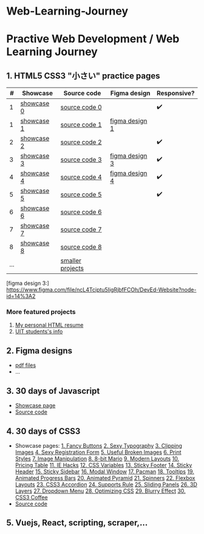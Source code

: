 # Web-Learning-Journey
# Practive Web Development / Web Learning Journey

## 1. HTML5 CSS3 "小さい" practice pages

| # | Showcase     | Source code     | Figma design     | Responsive?        |
| - | -            | -               | -                | -                  |
| 1 | [showcase 0] | [source code 0] |                  | :heavy_check_mark: |
| 1 | [showcase 1] | [source code 1] | [figma design 1] |                    |
| 2 | [showcase 2] | [source code 2] |                  | :heavy_check_mark: |
| 3 | [showcase 3] | [source code 3] | [figma design 3] | :heavy_check_mark: |
| 4 | [showcase 4] | [source code 4] | [figma design 4] | :heavy_check_mark: |
| 5 | [showcase 5] | [source code 5] |                  | :heavy_check_mark: |
| 6 | [showcase 6] | [source code 6] |                  |                    |
| 7 | [showcase 7] | [source code 7] |                  |                    |
| 8 | [showcase 8] | [source code 8] |                  |                    |
| ... |         | [smaller projects] |                  |                    |

[showcase 0]: https://loia5tqd001.github.io/Web-Learning-Journey/frontend/css_advanced_course_udemy/natours/
[source code 0]: https://github.com/loia5tqd001/Web-Learning-Journey/tree/master/frontend/css_advanced_course_udemy/natours/

[showcase 1]: https://loia5tqd001.github.io/Web-Learning-Journey/frontend/html_css_full_page/figma_implementation_deved/
[source code 1]: https://github.com/loia5tqd001/Web-Learning-Journey/tree/master/frontend/html_css_full_page/figma_implementation_deved
[figma design 1]: https://www.figma.com/file/ncL4Tciptu5IigRjbfFCOh/DevEd-Website?node-id=0%3A1
[figma design 3:] https://www.figma.com/file/ncL4Tciptu5IigRjbfFCOh/DevEd-Website?node-id=14%3A2

[showcase 2]: https://loia5tqd001.github.io/Web-Learning-Journey/frontend/html_css_full_page/gary_simon_2020_crash_course/
[source code 2]: https://github.com/loia5tqd001/Web-Learning-Journey/tree/master/frontend/html_css_full_page/gary_simon_2020_crash_course

[showcase 3]: https://loia5tqd001.github.io/Web-Learning-Journey/frontend/html_css_full_page/gary_simon_2019_crash_course/
[source code 3]: https://github.com/loia5tqd001/Web-Learning-Journey/tree/master/frontend/html_css_full_page/gary_simon_2019_crash_course
[figma design 3]: https://github.com/loia5tqd001/Web-Learning-Journey/tree/master/frontend/html_css_full_page/gary_simon_2019_crash_course/design

[showcase 4]: https://loia5tqd001.github.io/Web-Learning-Journey/frontend/html_css_full_page/gary_simon_2018_crash_course/
[source code 4]: https://github.com/loia5tqd001/Web-Learning-Journey/tree/master/frontend/html_css_full_page/gary_simon_2018_crash_course
[figma design 4]: https://github.com/loia5tqd001/Web-Learning-Journey/tree/master/frontend/html_css_full_page/gary_simon_2018_crash_course/design

[showcase 5]: https://loia5tqd001.github.io/Web-Learning-Journey/frontend/html_css_full_page/sass_and_responsive/
[source code 5]: https://github.com/loia5tqd001/Web-Learning-Journey/tree/master/frontend/html_css_full_page/sass_and_responsive

[showcase 6]: https://loia5tqd001.github.io/Web-Learning-Journey/frontend/html_css_full_page/animation_on_scroll/index.html
[source code 6]: https://github.com/loia5tqd001/Web-Learning-Journey/tree/master/frontend/html_css_full_page/animation_on_scroll

[showcase 7]: https://loia5tqd001.github.io/Web-Learning-Journey/frontend/html_css_full_page/grid_traversy_media/index.html
[source code 7]: https://github.com/loia5tqd001/Web-Learning-Journey/tree/master/frontend/html_css_full_page/grid_traversy_media

[showcase 8]: https://loia5tqd001.github.io/Web-Learning-Journey/frontend/html_css_full_page/html5_traversy_media/index.html
[source code 8]: https://github.com/loia5tqd001/Web-Learning-Journey/tree/master/frontend/html_css_full_page/html5_traversy_media

[smaller projects]: https://github.com/loia5tqd001/Web-Learning-Journey/tree/master/frontend/html_css_components

### More featured projects

1. [My personal HTML resume](https://loia5tqd001.github.io/Web-Learning-Journey/frontend/html_css_full_page/resume/)
2. [UIT students's info](https://loia5tqd001.github.io/Web-Learning-Journey/frontend/html_css_components/uit_leaked_info/)

## 2. Figma designs
- [pdf files](https://github.com/loia5tqd001/Web-Learning-Journey/tree/master/frontend/figma_design_pdf)
- ...

## 3. 30 days of Javascript
- [Showcase page](https://loia5tqd001.github.io/Web-Learning-Journey/frontend/30_days_javascript/index.html)
- [Source code](https://github.com/loia5tqd001/Web-Learning-Journey/tree/master/frontend/30_days_javascript)

## 4. 30 days of CSS3
- Showcase pages:
[1. Fancy Buttons](https://loia5tqd001.github.io/Web-Learning-Journey/frontend/30_days_css3/1%20-%20Fancy%20Buttons)
[2. Sexy Typography](https://loia5tqd001.github.io/Web-Learning-Journey/frontend/30_days_css3/2%20-%20Sexy%20Typography)
[3. Clipping Images](https://loia5tqd001.github.io/Web-Learning-Journey/frontend/30_days_css3/3%20-%20Clipping%20Images)
[4. Sexy Registration Form](https://loia5tqd001.github.io/Web-Learning-Journey/frontend/30_days_css3/4%20-%20Sexy%20Registration%20Form)
[5. Useful Broken Images](https://loia5tqd001.github.io/Web-Learning-Journey/frontend/30_days_css3/5%20-%20Useful%20Broken%20Images)
[6. Print Styles](https://loia5tqd001.github.io/Web-Learning-Journey/frontend/30_days_css3/6%20-%20Print%20Styles)
[7. Image Manipulation](https://loia5tqd001.github.io/Web-Learning-Journey/frontend/30_days_css3/7%20-%20Image%20Manipulation)
[8. 8-bit Mario](https://loia5tqd001.github.io/Web-Learning-Journey/frontend/30_days_css3/8%20-%208-bit%20Mario)
[9. Modern Layouts](https://loia5tqd001.github.io/Web-Learning-Journey/frontend/30_days_css3/9%20-%20Modern%20Layouts)
[10. Pricing Table](https://loia5tqd001.github.io/Web-Learning-Journey/frontend/30_days_css3/10%20-%20Pricing%20Table)
[11. IE Hacks](https://loia5tqd001.github.io/Web-Learning-Journey/frontend/30_days_css3/11%20-%20IE%20Hacks)
[12. CSS Variables](https://loia5tqd001.github.io/Web-Learning-Journey/frontend/30_days_css3/12%20-%20CSS%20Variables)
[13. Sticky Footer](https://loia5tqd001.github.io/Web-Learning-Journey/frontend/30_days_css3/13%20-%20Sticky%20Footer)
[14. Sticky Header](https://loia5tqd001.github.io/Web-Learning-Journey/frontend/30_days_css3/14%20-%20Sticky%20Header)
[15. Sticky Sidebar](https://loia5tqd001.github.io/Web-Learning-Journey/frontend/30_days_css3/15%20-%20Sticky%20Sidebar)
[16. Modal Window](https://loia5tqd001.github.io/Web-Learning-Journey/frontend/30_days_css3/16%20-%20Modal%20Window)
[17. Pacman](https://loia5tqd001.github.io/Web-Learning-Journey/frontend/30_days_css3/17%20-%20Pacman)
[18. Tooltips](https://loia5tqd001.github.io/Web-Learning-Journey/frontend/30_days_css3/18%20-%20Tooltips)
[19. Animated Progress Bars](https://loia5tqd001.github.io/Web-Learning-Journey/frontend/30_days_css3/19%20-%20Animated%20Progress%20Bars)
[20. Animated Pyramid](https://loia5tqd001.github.io/Web-Learning-Journey/frontend/30_days_css3/20%20-%20Animated%20Pyramid)
[21. Spinners](https://loia5tqd001.github.io/Web-Learning-Journey/frontend/30_days_css3/21%20-%20Spinners)
[22. Flexbox Layouts](https://loia5tqd001.github.io/Web-Learning-Journey/frontend/30_days_css3/22%20-%20Flexbox%20Layouts)
[23. CSS3 Accordion](https://loia5tqd001.github.io/Web-Learning-Journey/frontend/30_days_css3/23%20-%20CSS3%20Accordion)
[24. Supports Rule](https://loia5tqd001.github.io/Web-Learning-Journey/frontend/30_days_css3/24%20-%20Supports%20Rule)
[25. Sliding Panels](https://loia5tqd001.github.io/Web-Learning-Journey/frontend/30_days_css3/25%20-%20Sliding%20Panels)
[26. 3D Layers](https://loia5tqd001.github.io/Web-Learning-Journey/frontend/30_days_css3/26%20-%203D%20Layers)
[27. Dropdown Menu](https://loia5tqd001.github.io/Web-Learning-Journey/frontend/30_days_css3/27%20-%20Dropdown%20Menu)
[28. Optimizing CSS](https://loia5tqd001.github.io/Web-Learning-Journey/frontend/30_days_css3/28%20-%20Optimizing%20CSS)
[29. Blurry Effect](https://loia5tqd001.github.io/Web-Learning-Journey/frontend/30_days_css3/29%20-%20Blurry%20Effect)
[30. CSS3 Coffee](https://loia5tqd001.github.io/Web-Learning-Journey/frontend/30_days_css3/30%20-%20CSS3%20Coffee)
- [Source code](https://github.com/loia5tqd001/Web-Learning-Journey/tree/master/frontend/30_days_css3)

## 5. Vuejs, React, scripting, scraper,...
